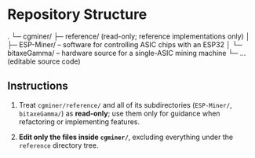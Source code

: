 # Repository Structure

.
└─ cgminer/
   ├─ reference/              (read-only; reference implementations only)
   │   ├─ ESP-Miner/          – software for controlling ASIC chips with an ESP32
   │   └─ bitaxeGamma/        – hardware source for a single-ASIC mining machine
   └─ ...                     (editable source code)

## Instructions

1. Treat `cgminer/reference/` and all of its subdirectories (`ESP-Miner/`, `bitaxeGamma/`) as **read-only**; use them only for guidance when refactoring or implementing features.

2. **Edit only the files inside `cgminer/`**, excluding everything under the `reference` directory tree.
